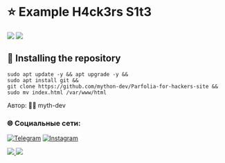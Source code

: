 # ⭐️ Example H4ck3rs S1t3

![](https://img.shields.io/badge/html-orange)
![](https://img.shields.io/badge/css-blue)

##  📁 Installing the repository 

```
sudo apt update -y && apt upgrade -y &&
sudo apt install git &&
git clone https://github.com/mython-dev/Parfolia-for-hackers-site &&
sudo mv index.html /var/www/html
```

Автор: 👨‍💻 myth-dev
### 🌐 Социальные сети:

[![Telegram](https://img.shields.io/badge/-Telegram-090909?style=for-the-badge&logo=telegram&logoColor=27A0D9)](https://t.me/myth_dev)
[![Instagram](https://img.shields.io/badge/-Instagram-090909?style=for-the-badge&logo=instagram&logoColor=B4068E)](https://www.instagram.com/mython_dev/)

<a href="https://mython.uz/" target="_blank">
   <img src="https://img.shields.io/badge/-mython.uz-black?logo=dialogflow&style=for-the-badge">
</a>
<a href="mailto:miton0030@gmail.com" target="_blank"><img src="https://img.shields.io/badge/Email-miton0030@gmail.com-teal?style=for-the-badge&logo=gmail"></a>
